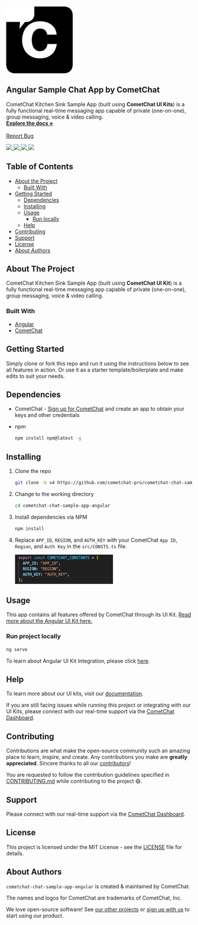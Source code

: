 <!-- readme -->
<p align="left">
  <a href="https://cometchat.com">
    <img src="./Screenshots/logo.png" alt="CometChat logo" width="180" height="180">
  </a>

  <h2 align="left">Angular Sample Chat App by CometChat</h3>

  <p align="left">
    CometChat Kitchen Sink Sample App (built using <b>CometChat UI Kits</b>) is a fully functional real-time messaging app capable of private (one-on-one), group messaging, voice & video calling.
    <br />
    <a href="https://www.cometchat.com/docs/angular-v4-uikit/overview"><strong>Explore the docs »</strong></a>
    <br />
    <br />
    <a href="https://github.com/cometchat-pro/cometchat-chat-sample-app-angular/issues">Report Bug</a>
  </p>
</p>

<div align="left">
    <a href="https://github.com/cometchat-pro/javascript-angular-chat-app/releases" alt="Releases">
        <img src="https://img.shields.io/github/v/release/cometchat-pro/cometchat-pro-angular-sample-app" />
    </a>
    <a href="https://img.shields.io/github/languages/top/cometchat-pro/cometchat-pro-angular-sample-app">
        <img src="https://img.shields.io/github/languages/top/cometchat-pro/cometchat-pro-angular-sample-app" />
    </a>
    <a href="https://github.com/cometchat-pro/cometchat-pro-angular-sample-app/stargazers">
        <img src="https://img.shields.io/github/stars/cometchat-pro/cometchat-pro-angular-sample-app?style=social" />
    </a>
    <a href="https://twitter.com/CometChat">
        <img src="https://img.shields.io/twitter/follow/CometChat?label=CometChat&style=social" />
    </a>
</div>

<!-- TABLE OF CONTENTS -->

## Table of Contents

- [About the Project](#about-the-project)
  - [Built With](#built-with)
- [Getting Started](#getting-started)
  - [Dependencies](#dependencies)
  - [Installing](#installing)
  - [Usage](#usage)
    - [Run locally](#run-project-locally)
  - [Help](#help)
- [Contributing](#contributing)
- [Support](#support)
- [License](#license)
- [About Authors](#about-authors)

<!-- ABOUT THE PROJECT -->

## About The Project

CometChat Kitchen Sink Sample App (built using **CometChat UI Kit**) is a fully functional real-time messaging app capable of private (one-on-one), group messaging, voice & video calling.

### Built With

- [Angular](https://angular.io)
- [CometChat](https://cometchat.com)

<!-- GETTING STARTED -->

## Getting Started

Simply clone or fork this repo and run it using the instructions below to see all features in action. Or use it as a starter template/boilerplate and make edits to suit your needs.

## Dependencies

- CometChat - [Sign up for CometChat](https://app.cometchat.com) and create an app to obtain your keys and other credentials

- npm

  ```sh
  npm install npm@latest -g
  ```

## Installing

1. Clone the repo

   ```sh
   git clone -b v4 https://github.com/cometchat-pro/cometchat-chat-sample-app-angular.git -b v4
   ```

2. Change to the working directory

   ```sh
   cd cometchat-chat-sample-app-angular
   ```

3. Install dependencies via NPM

   ```sh
   npm install
   ```

4. Replace `APP_ID`, `REGION`, and `AUTH_KEY` with your CometChat `App ID`, `Region`, and `Auth Key` in the `src/CONSTS.ts` file.

   ![Replacing constants in src/consts.js](./Screenshots/constants.png "Replacing constants in src/consts.ts")

<!-- USAGE EXAMPLES -->

## Usage

This app contains all features offered by CometChat through its UI Kit. [Read more about the Angular UI Kit here.](https://www.cometchat.com/docs/angular-v4-uikit/overview)

### Run project locally

```sh
ng serve
```
To learn about Angular UI Kit Integration, please click [here](https://www.cometchat.com/docs/angular-v4-uikit/integration).

## Help

To learn more about our UI kits, visit our [documentation](https://www.cometchat.com/docs/v4-uikits).

If you are still facing issues while running this project or integrating with our UI Kits, please connect with our real-time support via the [CometChat Dashboard](https://app.cometchat.com/).

<!-- CONTRIBUTING -->

## Contributing

Contributions are what make the open-source community such an amazing place to learn, inspire, and create. Any contributions you make are **greatly appreciated**. Sincere thanks to all our [contributors](https://github.com/cometchat-pro/javascript-angular-chat-app/graphs/contributors)!

You are requested to follow the contribution guidelines specified in [CONTRIBUTING.md](./CONTRIBUTING.md) while contributing to the project :smile:.

## Support

Please connect with our real-time support via the [CometChat Dashboard](https://app.cometchat.com/).

<!-- LICENSE -->

## License

This project is licensed under the MIT License - see the [LICENSE](./LICENSE) file for details.

## About Authors

`cometchat-chat-sample-app-angular` is created & maintained by CometChat.

The names and logos for CometChat are trademarks of CometChat, Inc.

We love open-source software! See [our other projects](https://github.com/cometchat-pro) or [sign up with us](https://app.cometchat.com) to start using our product.
